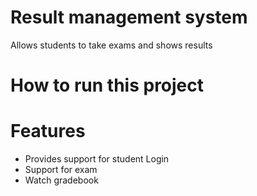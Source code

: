 # Result management system
Allows students to take exams and shows results

# How to run this project

# Features 
- Provides support for student Login 
- Support for exam
- Watch gradebook

